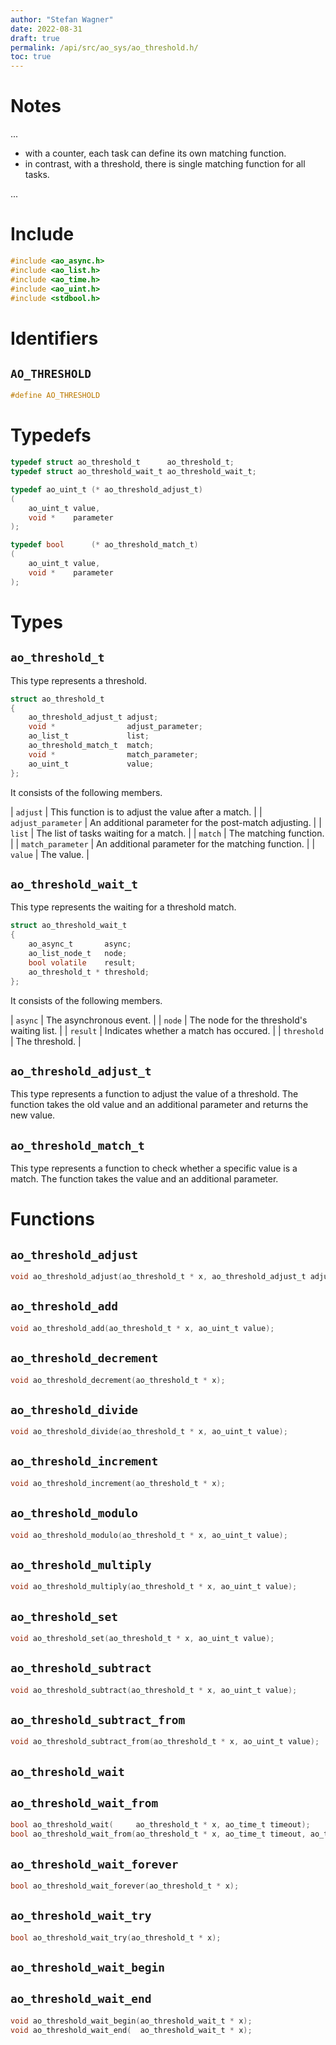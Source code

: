 ```yaml
---
author: "Stefan Wagner"
date: 2022-08-31
draft: true
permalink: /api/src/ao_sys/ao_threshold.h/
toc: true
---
```


# Notes

...

- with a counter, each task can define its own matching function.
- in contrast, with a threshold, there is single matching function for all tasks.

...

# Include

```c
#include <ao_async.h>
#include <ao_list.h>
#include <ao_time.h>
#include <ao_uint.h>
#include <stdbool.h>
```

# Identifiers

## `AO_THRESHOLD`

```c
#define AO_THRESHOLD
```

# Typedefs

```c
typedef struct ao_threshold_t      ao_threshold_t;
typedef struct ao_threshold_wait_t ao_threshold_wait_t;

typedef ao_uint_t (* ao_threshold_adjust_t)
(
    ao_uint_t value,
    void *    parameter
);

typedef bool      (* ao_threshold_match_t)
(
    ao_uint_t value,
    void *    parameter
);
```

# Types

## `ao_threshold_t`

This type represents a threshold.

```c
struct ao_threshold_t
{
    ao_threshold_adjust_t adjust;
    void *                adjust_parameter;
    ao_list_t             list;
    ao_threshold_match_t  match;
    void *                match_parameter;
    ao_uint_t             value;
};
```

It consists of the following members.

| `adjust` | This function is to adjust the value after a match. |
| `adjust_parameter` | An additional parameter for the post-match adjusting. |
| `list` | The list of tasks waiting for a match. |
| `match` | The matching function. |
| `match_parameter` | An additional parameter for the matching function. |
| `value` | The value. |

## `ao_threshold_wait_t`

This type represents the waiting for a threshold match.

```c
struct ao_threshold_wait_t
{
    ao_async_t       async;
    ao_list_node_t   node;
    bool volatile    result;
    ao_threshold_t * threshold;
};
```

It consists of the following members.

| `async` | The asynchronous event. |
| `node` | The node for the threshold's waiting list. |
| `result` | Indicates whether a match has occured. |
| `threshold` | The threshold. |

## `ao_threshold_adjust_t`

This type represents a function to adjust the value of a threshold. The function takes the old value and an additional parameter and returns the new value.

## `ao_threshold_match_t`

This type represents a function to check whether a specific value is a match. The function takes the value and an additional parameter.

# Functions

## `ao_threshold_adjust`

```c
void ao_threshold_adjust(ao_threshold_t * x, ao_threshold_adjust_t adjust, void * adjust_parameter);
```

## `ao_threshold_add`

```c
void ao_threshold_add(ao_threshold_t * x, ao_uint_t value);
```

## `ao_threshold_decrement`

```c
void ao_threshold_decrement(ao_threshold_t * x);
```

## `ao_threshold_divide`

```c
void ao_threshold_divide(ao_threshold_t * x, ao_uint_t value);
```

## `ao_threshold_increment`

```c
void ao_threshold_increment(ao_threshold_t * x);
```

## `ao_threshold_modulo`

```c
void ao_threshold_modulo(ao_threshold_t * x, ao_uint_t value);
```

## `ao_threshold_multiply`

```c
void ao_threshold_multiply(ao_threshold_t * x, ao_uint_t value);
```

## `ao_threshold_set`

```c
void ao_threshold_set(ao_threshold_t * x, ao_uint_t value);
```

## `ao_threshold_subtract`

```c
void ao_threshold_subtract(ao_threshold_t * x, ao_uint_t value);
```

## `ao_threshold_subtract_from`

```c
void ao_threshold_subtract_from(ao_threshold_t * x, ao_uint_t value);
```

## `ao_threshold_wait`
## `ao_threshold_wait_from`

```c
bool ao_threshold_wait(     ao_threshold_t * x, ao_time_t timeout);
bool ao_threshold_wait_from(ao_threshold_t * x, ao_time_t timeout, ao_time_t beginning);
```

## `ao_threshold_wait_forever`

```c
bool ao_threshold_wait_forever(ao_threshold_t * x);
```

## `ao_threshold_wait_try`

```c
bool ao_threshold_wait_try(ao_threshold_t * x);
```

## `ao_threshold_wait_begin`
## `ao_threshold_wait_end`

```c
void ao_threshold_wait_begin(ao_threshold_wait_t * x);
void ao_threshold_wait_end(  ao_threshold_wait_t * x);
```
